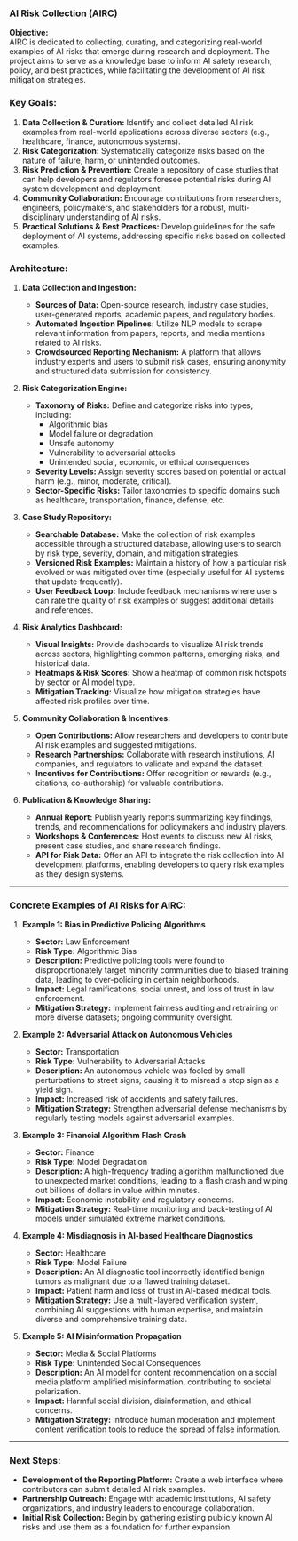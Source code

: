 ### **AI Risk Collection (AIRC)**
**Objective:**  
AIRC is dedicated to collecting, curating, and categorizing real-world examples of AI risks that emerge during research and deployment. The project aims to serve as a knowledge base to inform AI safety research, policy, and best practices, while facilitating the development of AI risk mitigation strategies.

### **Key Goals:**
1. **Data Collection & Curation:** Identify and collect detailed AI risk examples from real-world applications across diverse sectors (e.g., healthcare, finance, autonomous systems).
2. **Risk Categorization:** Systematically categorize risks based on the nature of failure, harm, or unintended outcomes.
3. **Risk Prediction & Prevention:** Create a repository of case studies that can help developers and regulators foresee potential risks during AI system development and deployment.
4. **Community Collaboration:** Encourage contributions from researchers, engineers, policymakers, and stakeholders for a robust, multi-disciplinary understanding of AI risks.
5. **Practical Solutions & Best Practices:** Develop guidelines for the safe deployment of AI systems, addressing specific risks based on collected examples.

### **Architecture:**

1. **Data Collection and Ingestion:**
   - **Sources of Data:** Open-source research, industry case studies, user-generated reports, academic papers, and regulatory bodies.
   - **Automated Ingestion Pipelines:** Utilize NLP models to scrape relevant information from papers, reports, and media mentions related to AI risks.
   - **Crowdsourced Reporting Mechanism:** A platform that allows industry experts and users to submit risk cases, ensuring anonymity and structured data submission for consistency.

2. **Risk Categorization Engine:**
   - **Taxonomy of Risks:** Define and categorize risks into types, including:
     - Algorithmic bias
     - Model failure or degradation
     - Unsafe autonomy
     - Vulnerability to adversarial attacks
     - Unintended social, economic, or ethical consequences
   - **Severity Levels:** Assign severity scores based on potential or actual harm (e.g., minor, moderate, critical).
   - **Sector-Specific Risks:** Tailor taxonomies to specific domains such as healthcare, transportation, finance, defense, etc.

3. **Case Study Repository:**
   - **Searchable Database:** Make the collection of risk examples accessible through a structured database, allowing users to search by risk type, severity, domain, and mitigation strategies.
   - **Versioned Risk Examples:** Maintain a history of how a particular risk evolved or was mitigated over time (especially useful for AI systems that update frequently).
   - **User Feedback Loop:** Include feedback mechanisms where users can rate the quality of risk examples or suggest additional details and references.

4. **Risk Analytics Dashboard:**
   - **Visual Insights:** Provide dashboards to visualize AI risk trends across sectors, highlighting common patterns, emerging risks, and historical data.
   - **Heatmaps & Risk Scores:** Show a heatmap of common risk hotspots by sector or AI model type.
   - **Mitigation Tracking:** Visualize how mitigation strategies have affected risk profiles over time.

5. **Community Collaboration & Incentives:**
   - **Open Contributions:** Allow researchers and developers to contribute AI risk examples and suggested mitigations.
   - **Research Partnerships:** Collaborate with research institutions, AI companies, and regulators to validate and expand the dataset.
   - **Incentives for Contributions:** Offer recognition or rewards (e.g., citations, co-authorship) for valuable contributions.

6. **Publication & Knowledge Sharing:**
   - **Annual Report:** Publish yearly reports summarizing key findings, trends, and recommendations for policymakers and industry players.
   - **Workshops & Conferences:** Host events to discuss new AI risks, present case studies, and share research findings.
   - **API for Risk Data:** Offer an API to integrate the risk collection into AI development platforms, enabling developers to query risk examples as they design systems.

---

### **Concrete Examples of AI Risks for AIRC:**

1. **Example 1: Bias in Predictive Policing Algorithms**
   - **Sector:** Law Enforcement
   - **Risk Type:** Algorithmic Bias
   - **Description:** Predictive policing tools were found to disproportionately target minority communities due to biased training data, leading to over-policing in certain neighborhoods.
   - **Impact:** Legal ramifications, social unrest, and loss of trust in law enforcement.
   - **Mitigation Strategy:** Implement fairness auditing and retraining on more diverse datasets; ongoing community oversight.

2. **Example 2: Adversarial Attack on Autonomous Vehicles**
   - **Sector:** Transportation
   - **Risk Type:** Vulnerability to Adversarial Attacks
   - **Description:** An autonomous vehicle was fooled by small perturbations to street signs, causing it to misread a stop sign as a yield sign.
   - **Impact:** Increased risk of accidents and safety failures.
   - **Mitigation Strategy:** Strengthen adversarial defense mechanisms by regularly testing models against adversarial examples.

3. **Example 3: Financial Algorithm Flash Crash**
   - **Sector:** Finance
   - **Risk Type:** Model Degradation
   - **Description:** A high-frequency trading algorithm malfunctioned due to unexpected market conditions, leading to a flash crash and wiping out billions of dollars in value within minutes.
   - **Impact:** Economic instability and regulatory concerns.
   - **Mitigation Strategy:** Real-time monitoring and back-testing of AI models under simulated extreme market conditions.

4. **Example 4: Misdiagnosis in AI-based Healthcare Diagnostics**
   - **Sector:** Healthcare
   - **Risk Type:** Model Failure
   - **Description:** An AI diagnostic tool incorrectly identified benign tumors as malignant due to a flawed training dataset.
   - **Impact:** Patient harm and loss of trust in AI-based medical tools.
   - **Mitigation Strategy:** Use a multi-layered verification system, combining AI suggestions with human expertise, and maintain diverse and comprehensive training data.

5. **Example 5: AI Misinformation Propagation**
   - **Sector:** Media & Social Platforms
   - **Risk Type:** Unintended Social Consequences
   - **Description:** An AI model for content recommendation on a social media platform amplified misinformation, contributing to societal polarization.
   - **Impact:** Harmful social division, disinformation, and ethical concerns.
   - **Mitigation Strategy:** Introduce human moderation and implement content verification tools to reduce the spread of false information.

---

### **Next Steps:**
- **Development of the Reporting Platform:** Create a web interface where contributors can submit detailed AI risk examples.
- **Partnership Outreach:** Engage with academic institutions, AI safety organizations, and industry leaders to encourage collaboration.
- **Initial Risk Collection:** Begin by gathering existing publicly known AI risks and use them as a foundation for further expansion.
